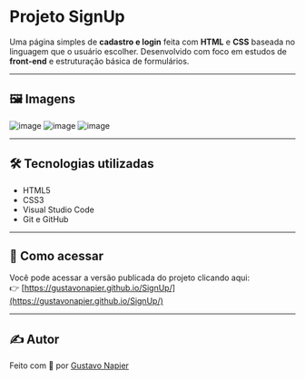 # Projeto SignUp 

Uma página simples de **cadastro e login** feita com **HTML** e **CSS** baseada no linguagem que o usuário escolher. Desenvolvido com foco em estudos de **front-end** e estruturação básica de formulários.

---

## 🖼️ Imagens

![image](https://github.com/user-attachments/assets/47bbd5a4-544e-4dc9-9e53-44ceedc64b08)
![image](https://github.com/user-attachments/assets/fc030704-3bee-4ca1-a5c6-7e533cd41ab2)
![image](https://github.com/user-attachments/assets/fdf5b92b-f57e-4282-b84a-0c8846734759)


---

## 🛠️ Tecnologias utilizadas

- HTML5
- CSS3
- Visual Studio Code
- Git e GitHub

---

## 🔗 Como acessar

Você pode acessar a versão publicada do projeto clicando aqui:  
👉 [https://gustavonapier.github.io/SignUp/](https://gustavonapier.github.io/SignUp/)

---

## ✍️ Autor

Feito com 💙 por [Gustavo Napier](https://github.com/gustavonapier)
